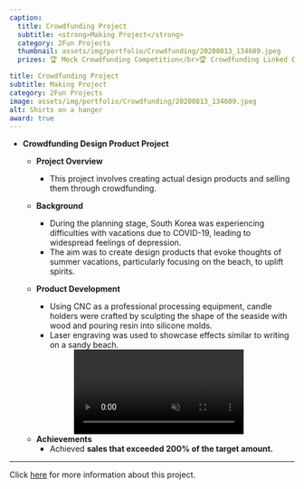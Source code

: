 ```yaml
---
caption:
  title: Crowdfunding Project
  subtitle: <strong>Making Project</strong>
  category: 2Fun Projects
  thumbnail: assets/img/portfolio/Crowdfunding/20200813_134609.jpeg
  prizes: 🏆 Mock Crowdfunding Competition</br>🏆 Crowdfunding Linked Commercialization Competition

title: Crowdfunding Project
subtitle: Making Project
category: 2Fun Projects
image: assets/img/portfolio/Crowdfunding/20200813_134609.jpeg
alt: Shirts on a hanger
award: true
---
```


- **Crowdfunding Design Product Project**
  - **Project Overview**
    - This project involves creating actual design products and selling them through crowdfunding.

  - **Background**
    - During the planning stage, South Korea was experiencing difficulties with vacations due to COVID-19, leading to widespread feelings of depression.
    - The aim was to create design products that evoke thoughts of summer vacations, particularly focusing on the beach, to uplift spirits.

  - **Product Development**
    - Using CNC as a professional processing equipment, candle holders were crafted by sculpting the shape of the seaside with wood and pouring resin into silicone molds.
    - Laser engraving was used to showcase effects similar to writing on a sandy beach.

  <div class="video-container" align="center">
      <video controls autoplay loop muted>
          <source src="assets/img/portfolio/Crowdfunding/CNC.mp4" type="video/mp4">
          Your browser does not support the video tag.
      </video>
  </div>

  - **Achievements**
    - Achieved **sales that exceeded 200% of the target amount.**

---

Click [here](https://tumblbug.com/candlesea?ref=검색%2F키워드) for more information about this project.
